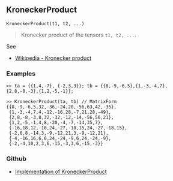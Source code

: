 ## KroneckerProduct

```
KroneckerProduct(t1, t2, ...)
```

> Kronecker product of the tensors `t1, t2, ...`.
	 
See  
* [Wikipedia - Kronecker product](https://en.wikipedia.org/wiki/Kronecker_product)
 
### Examples

```
>> ta = {{1,4,-7}, {-2,3,3}}; tb = {{8,-9,-6,5},{1,-3,-4,7},{2,8,-8,-3},{1,2,-5,-1}}; 
    
>> KroneckerProduct(ta, tb) // MatrixForm
{{8,-9,-6,5,32,-36,-24,20,-56,63,42,-35},
 {1,-3,-4,7,4,-12,-16,28,-7,21,28,-49},
 {2,8,-8,-3,8,32,-32,-12,-14,-56,56,21},
 {1,2,-5,-1,4,8,-20,-4,-7,-14,35,7},
 {-16,18,12,-10,24,-27,-18,15,24,-27,-18,15},
 {-2,6,8,-14,3,-9,-12,21,3,-9,-12,21},
 {-4,-16,16,6,6,24,-24,-9,6,24,-24,-9},
 {-2,-4,10,2,3,6,-15,-3,3,6,-15,-3}}
```

### Github

* [Implementation of KroneckerProduct](https://github.com/axkr/symja_android_library/blob/master/symja_android_library/matheclipse-core/src/main/java/org/matheclipse/core/builtin/TensorFunctions.java#L201) 
